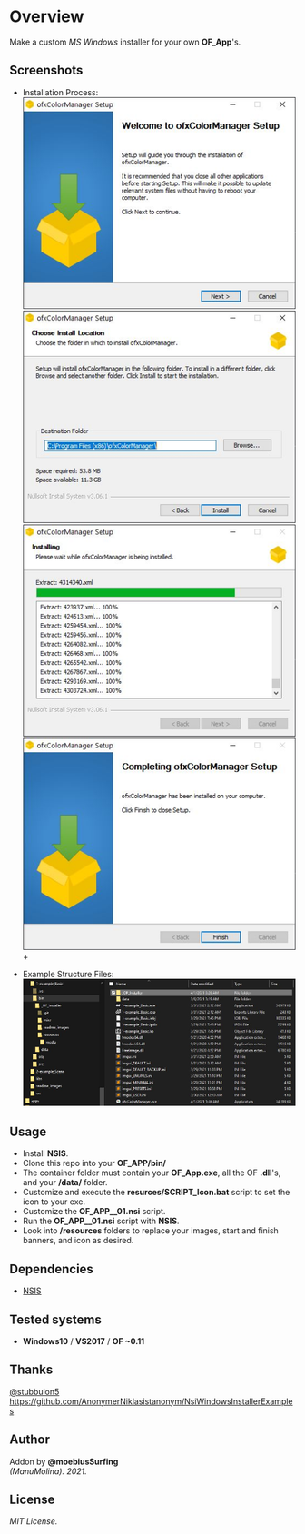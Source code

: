 # Overview
Make a custom _MS Windows_ installer for your own **OF_App**'s.

## Screenshots
* Installation Process:  
![image](/readme_images/Capture1.JPG?raw=true "image")
![image](/readme_images/Capture2.JPG?raw=true "image")
![image](/readme_images/Capture3.JPG?raw=true "image")
![image](/readme_images/Capture4.JPG?raw=true "image")+

* Example Structure Files:  
![image](/readme_images/Capture_Example.JPG?raw=true "image")

## Usage
- Install **NSIS**.
- Clone this repo into your **OF_APP/bin/** 
- The container folder must contain your **OF_App.exe**, all the OF **.dll**'s, and your **/data/** folder.
- Customize and execute the **resurces/SCRIPT_Icon.bat** script to set the icon to your exe.
- Customize the **OF_APP__01.nsi** script.
- Run the **OF_APP__01.nsi** script with **NSIS**.
- Look into **/resources** folders to replace your images, start and finish banners, and icon as desired.

## Dependencies
* [NSIS](https://nsis.sourceforge.io/Main_Page)  

## Tested systems
- **Windows10** / **VS2017** / **OF ~0.11**

## Thanks
[@stubbulon5](https://forum.openframeworks.cc/t/deploying-and-creating-installers-for-windows-and-macos/36887/4)  
https://github.com/AnonymerNiklasistanonym/NsiWindowsInstallerExamples  

## Author
Addon by **@moebiusSurfing**  
*(ManuMolina). 2021.*

## License
*MIT License.*
